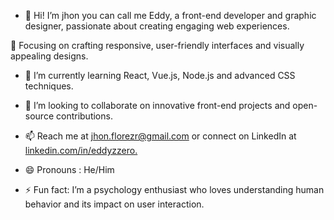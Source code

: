 - 👋 Hi! I’m jhon you can call me Eddy, a front-end developer and graphic designer, passionate about creating engaging web experiences.

👀 Focusing on crafting responsive, user-friendly interfaces and visually appealing designs.

- 🌱 I’m currently learning React, Vue.js, Node.js and advanced CSS techniques.

- 💞️ I’m looking to collaborate on innovative front-end projects and open-source contributions.

- 📫 Reach me at jhon.florezr@gmail.com or connect on LinkedIn at [linkedin.com/in/eddyzzero.](https://www.linkedin.com/in/jhon-florez-102aa82b3/)

- 😄 Pronouns : He/Him

- ⚡ Fun fact: I’m a psychology enthusiast who loves understanding human behavior and its impact on user interaction.
